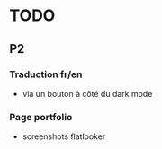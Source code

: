 # TODO

## P2

### Traduction fr/en
- via un bouton à côté du dark mode

### Page portfolio
  - screenshots flatlooker
